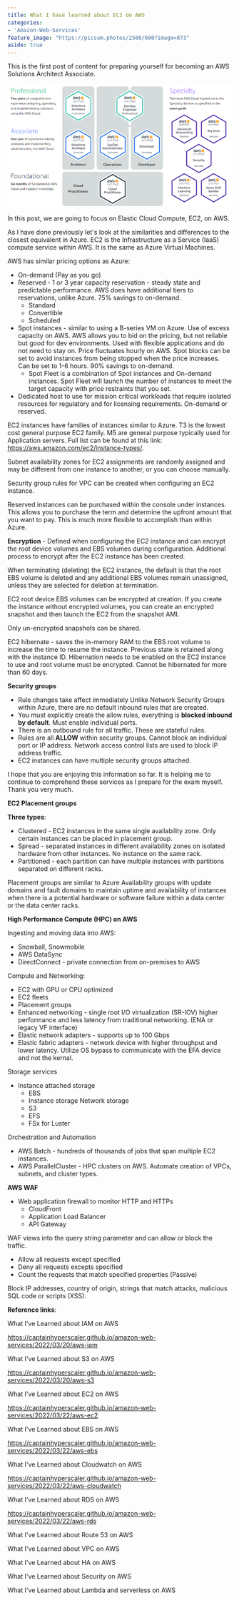 ```yaml
---
title: What I have learned about EC2 on AWS
categories:
- 'Amazon-Web-Services'
feature_image: "https://picsum.photos/2560/600?image=873"
aside: true
---
```


This is the first post of content for preparing yourself for becoming an AWS Solutions Architect Associate.

![](images/../../images/Wordpress-Images/awscerts.png)

In this post, we are going to focus on Elastic Cloud Compute, EC2, on AWS.

As I have done previously let's look at the similarities and differences to the closest equivalent in Azure. EC2 is the Infrastructure as a Service (IaaS) compute service within AWS.  It is the same as Azure Virtual Machines.

AWS has similar pricing options as Azure:
- On-demand (Pay as you go)
- Reserved - 1 or 3 year capacity reservation - steady state and predictable performance.  AWS does have additional tiers to reservations, unlike Azure. 75% savings to on-demand.
    - Standard
    - Convertible
    - Scheduled
- Spot instances - similar to using a B-series VM on Azure.  Use of excess capacity on AWS.  AWS allows you to bid on the pricing, but not reliable but good for dev environments.  Used with flexible applications and do not need to stay on. Price fluctuates hourly on AWS.  Spot blocks can be set to avoid instances from being stopped when the price increases.  Can be set to 1-6 hours. 90% savings to on-demand.
    - Spot Fleet is a combination of Spot instances and On-demand instances. Spot Fleet will launch the number of instances to meet the target capacity with price restraints that you set.
- Dedicated host to use for mission critical workloads that require isolated resources for regulatory and for licensing requirements. On-demand or reserved.

EC2 instances have families of instances similar to Azure.  T3 is the lowest cost general purpose EC2 family.  M5 are general purpose typically used for Application servers. Full list can be found at this link: <https://aws.amazon.com/ec2/instance-types/>.

Subnet availability zones for EC2 assignments are randomly assigned and may be different from one instance to another, or you can choose manually.

Security group rules for VPC can be created when configuring an EC2 instance.

Reserved instances can be purchased within the console under instances.  This allows you to purchase the term and determine the upfront amount that you want to pay.  This is much more flexible to accomplish than within Azure.

**Encryption** - Defined when configuring the EC2 instance and can encrypt the root device volumes and EBS volumes during configuration.  Additional process to encrypt after the EC2 instance has been created.

When terminating (deleting) the EC2 instance, the default is that the root EBS volume is deleted and any additional EBS volumes remain unassigned, unless they are selected for deletion at termination.

EC2 root device EBS volumes can be encrypted at creation.  If you create the instance without encrypted volumes, you can create an encrypted snapshot and then launch the EC2 from the snapshot AMI. 

Only un-encrypted snapshots can be shared.

EC2 hibernate - saves the in-memory RAM to the EBS root volume to increase the time to resume the instance. Previous state is retained along with the instance ID. Hibernation needs to be enabled on the EC2 instance to use and root volume must be encrypted. Cannot be hibernated for more than 60 days.

**Security groups**

- Rule changes take affect immediately
Unlike Network Security Groups within Azure, there are no default inbound rules that are created.  
- You must explicitly create the allow rules, everything is **blocked inbound by default**.  Must enable individual ports.
- There is an outbound rule for all traffic.  These are stateful rules.
- Rules are all **ALLOW** within security groups.  Cannot block an individual port or IP address.  Network access control lists are used to block IP address traffic.
- EC2 instances can have multiple security groups attached.

I hope that you are enjoying this information so far.  It is helping me to continue to comprehend these services as I prepare for the exam myself.  Thank you very much.

**EC2 Placement groups**

**Three types**:
- Clustered - EC2 instances in the same single availability zone. Only certain instances can be placed in placement group.
- Spread - separated instances in different availability zones on isolated hardware from other instances. No instance on the same rack.
- Partitioned - each partition can have multiple instances with partitions separated on different racks.

Placement groups are similar to Azure Availability groups with update domains and fault domains to maintain uptime and availability of instances when there is a potential hardware or software failure within a data center or the data center racks.

**High Performance Compute (HPC) on AWS**

Ingesting and moving data into AWS:
- Snowball, Snowmobile
- AWS DataSync
- DirectConnect - private connection from on-premises to AWS

Compute and Networking:
- EC2 with GPU or CPU optimized
- EC2 fleets
- Placement groups
- Enhanced networking - single root I/O virtualization (SR-IOV) higher performance and less latency from traditional networking.  (ENA or legacy VF interface)
- Elastic network adapters - supports up to 100 Gbps
- Elastic fabric adapters - network device with higher throughput and lower latency.  Utilize OS bypass to communicate with the EFA device and not the kernal.

Storage services
- Instance attached storage
    - EBS
    - Instance storage
Network storage
    - S3
    - EFS
    - FSx for Luster

Orchestration and Automation
- AWS Batch - hundreds of thousands of jobs that span multiple EC2 instances.
- AWS ParallelCluster - HPC clusters on AWS. Automate creation of VPCs, subnets, and cluster types.

**AWS WAF**

- Web application firewall to monitor HTTP and HTTPs
    - CloudFront
    - Application Load Balancer
    - API Gateway

WAF views into the query string parameter and can allow or block the traffic.
- Allow all requests except specified
- Deny all requests excepts specified
- Count the requests that match specified properties (Passive)

Block IP addresses, country of origin, strings that match attacks, malicious SQL code or scripts (XSS).


**Reference links**:

What I've Learned about IAM on AWS

<https://captainhyperscaler.github.io/amazon-web-services/2022/03/20/aws-iam> 

What I've Learned about S3 on AWS

<https://captainhyperscaler.github.io/amazon-web-services/2022/03/20/aws-s3> 

What I've Learned about EC2 on AWS

<https://captainhyperscaler.github.io/amazon-web-services/2022/03/22/aws-ec2> 

What I've Learned about EBS on AWS

<https://captainhyperscaler.github.io/amazon-web-services/2022/03/22/aws-ebs> 

What I've Learned about Cloudwatch on AWS

<https://captainhyperscaler.github.io/amazon-web-services/2022/03/22/aws-cloudwatch>

What I've Learned about RDS on AWS

<https://captainhyperscaler.github.io/amazon-web-services/2022/03/22/aws-rds>

What I've Learned about Route 53 on AWS

What I've Learned about VPC on AWS

What I've Learned about HA on AWS

What I've Learned about Security on AWS

What I've Learned about Lambda and serverless on AWS



